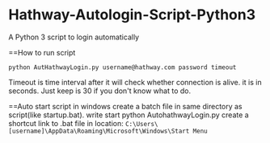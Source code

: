 Hathway-Autologin-Script-Python3
================================

A Python 3 script to login automatically

==How to run script

```python AutHathwayLogin.py username@hathway.com password timeout```

Timeout is time interval after it will check whether connection is alive. it is in seconds. Just keep is 30 if you don't know what to do.

==Auto start script in windows
create a batch file in same directory as script(like startup.bat). 
write start python AutohathwayLogin.py
create a shortcut link to .bat file in location: ```C:\Users\[username]\AppData\Roaming\Microsoft\Windows\Start Menu```

